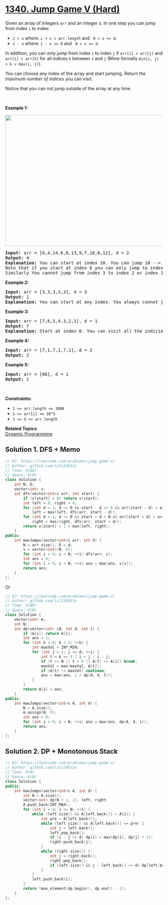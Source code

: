 # [1340. Jump Game V (Hard)](https://leetcode.com/problems/jump-game-v/)

<p>Given an array of&nbsp;integers <code>arr</code> and an integer <code>d</code>. In one step you can jump from index <code>i</code> to index:</p>

<ul>
	<li><code>i + x</code> where:&nbsp;<code>i + x &lt; arr.length</code> and <code> 0 &lt;&nbsp;x &lt;= d</code>.</li>
	<li><code>i - x</code> where:&nbsp;<code>i - x &gt;= 0</code> and <code> 0 &lt;&nbsp;x &lt;= d</code>.</li>
</ul>

<p>In addition, you can only jump from index <code>i</code> to index <code>j</code>&nbsp;if <code>arr[i] &gt; arr[j]</code> and <code>arr[i] &gt; arr[k]</code> for all indices <code>k</code> between <code>i</code> and <code>j</code> (More formally <code>min(i,&nbsp;j) &lt; k &lt; max(i, j)</code>).</p>

<p>You can choose any index of the array and start jumping. Return <em>the maximum number of indices</em>&nbsp;you can visit.</p>

<p>Notice that you can not jump outside of the array at any time.</p>

<p>&nbsp;</p>
<p><strong>Example 1:</strong></p>
<img alt="" src="https://assets.leetcode.com/uploads/2020/01/23/meta-chart.jpeg" style="width: 633px; height: 419px;">
<pre><strong>Input:</strong> arr = [6,4,14,6,8,13,9,7,10,6,12], d = 2
<strong>Output:</strong> 4
<strong>Explanation:</strong> You can start at index 10. You can jump 10 --&gt; 8 --&gt; 6 --&gt; 7 as shown.
Note that if you start at index 6 you can only jump to index 7. You cannot jump to index 5 because 13 &gt; 9. You cannot jump to index 4 because index 5 is between index 4 and 6 and 13 &gt; 9.
Similarly You cannot jump from index 3 to index 2 or index 1.
</pre>

<p><strong>Example 2:</strong></p>

<pre><strong>Input:</strong> arr = [3,3,3,3,3], d = 3
<strong>Output:</strong> 1
<strong>Explanation:</strong> You can start at any index. You always cannot jump to any index.
</pre>

<p><strong>Example 3:</strong></p>

<pre><strong>Input:</strong> arr = [7,6,5,4,3,2,1], d = 1
<strong>Output:</strong> 7
<strong>Explanation:</strong> Start at index 0. You can visit all the indicies. 
</pre>

<p><strong>Example 4:</strong></p>

<pre><strong>Input:</strong> arr = [7,1,7,1,7,1], d = 2
<strong>Output:</strong> 2
</pre>

<p><strong>Example 5:</strong></p>

<pre><strong>Input:</strong> arr = [66], d = 1
<strong>Output:</strong> 1
</pre>

<p>&nbsp;</p>
<p><strong>Constraints:</strong></p>

<ul>
	<li><code>1 &lt;= arr.length &lt;= 1000</code></li>
	<li><code>1 &lt;= arr[i] &lt;= 10^5</code></li>
	<li><code>1 &lt;= d &lt;= arr.length</code></li>
</ul>

**Related Topics**:  
[Dynamic Programming](https://leetcode.com/tag/dynamic-programming/)

## Solution 1. DFS + Memo

```cpp
// OJ: https://leetcode.com/problems/jump-game-v/
// Author: github.com/lzl124631x
// Time: O(ND)
// Space: O(N)
class Solution {
    int N, D;
    vector<int> v;
    int dfs(vector<int>& arr, int start) {
        if (v[start] > 0) return v[start];
        int left = 0, right = 0;
        for (int d = 1; d <= D && start - d >= 0 && arr[start - d] < arr[start]; ++d)
            left = max(left, dfs(arr, start - d));
        for (int d = 1; d <= D && start + d < N && arr[start + d] < arr[start]; ++d)
            right = max(right, dfs(arr, start + d));
        return v[start] = 1 + max(left, right);
    }
public:
    int maxJumps(vector<int>& arr, int d) {
        N = arr.size(), D = d;
        v = vector<int>(N, 0);
        for (int i = 0; i < N; ++i) dfs(arr, i);
        int ans = 0;
        for (int i = 0; i < N; ++i) ans = max(ans, v[i]);
        return ans;
    }
};
```

Or

```cpp
// OJ: https://leetcode.com/problems/jump-game-v/
// Author: github.com/lzl124631x
// Time: O(ND)
// Space: O(N)
class Solution {
    vector<int> m;
    int N;
    int dp(vector<int> &A, int d, int i) {
        if (m[i]) return m[i];
        int ans = 1;
        for (int k = 0; k < 2; ++k) {
            int maxVal = INT_MIN;
            for (int j = 1; j <= d; ++j) {
                int t = k == 0 ? i + j : i - j;
                if (t >= N || t < 0 || A[t] >= A[i]) break;
                maxVal = max(maxVal, A[t]);
                if (A[t] != maxVal) continue;
                ans = max(ans, 1 + dp(A, d, t));
            }
        }
        return m[i] = ans;
    }
public:
    int maxJumps(vector<int>& A, int d) {
        N = A.size();
        m.assign(N, 0);
        int ans = 0;
        for (int i = 0; i < N; ++i) ans = max(ans, dp(A, d, i));
        return ans;
    }
};
```

## Solution 2. DP + Monotonous Stack

```cpp
// OJ: https://leetcode.com/problems/jump-game-v/
// Author: github.com/lzl124631x
// Time: O(N)
// Space: O(N)
class Solution {
public:
    int maxJumps(vector<int>& A, int d) {
        int N = A.size();
        vector<int> dp(N + 1, 1), left, right;
        A.push_back(INT_MAX);
        for (int i = 0; i <= N; ++i) {
            while (left.size() && A[left.back()] < A[i]) {
                int pre = A[left.back()];
                while (left.size() && A[left.back()] == pre) {
                    int j = left.back();
                    left.pop_back();
                    if (i - j <= d) dp[i] = max(dp[i], dp[j] + 1);
                    right.push_back(j);
                }
                while (right.size()) {
                    int j = right.back();
                    right.pop_back();
                    if (left.size() && j - left.back() <= d) dp[left.back()] = max(dp[left.back()], dp[j] + 1);
                }
            }
            left.push_back(i);
        }
        return *max_element(dp.begin(), dp.end() - 1);
    }
};
```